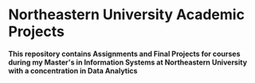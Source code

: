 # Northeastern University Academic Projects

**This repository contains Assignments and Final Projects for courses during my Master's in Information Systems at Northeastern University with a concentration in Data Analytics**

